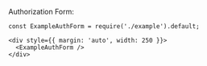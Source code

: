 Authorization Form:

    const ExampleAuthForm = require('./example').default;

    <div style={{ margin: 'auto', width: 250 }}>
      <ExampleAuthForm />
    </div>
